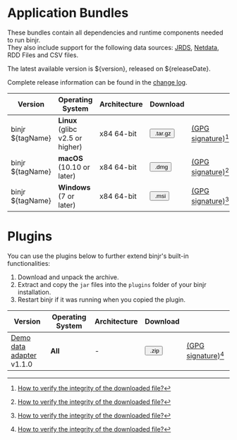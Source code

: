 # Application Bundles

These bundles contain all dependencies and runtime components needed to run binjr.   
They also include support for the following data sources: 
[JRDS](https://github.com/fbacchella/jrds), [Netdata](https://www.netdata.cloud), RDD Files and CSV files.

The latest available version is ${version}, released on ${releaseDate}.  

Complete release information can be found in the [change log](CHANGELOG.md). 

<style>
  .md-typeset button {
    cursor: pointer;
    transition: opacity 250ms;
  }
  .md-typeset button:hover {
    opacity: 0.75;
  }
  .md-typeset button  {
  border-style: solid;
   border-width: 5px;   
    border-radius: 5px;
    padding: 0px 5px 0px 5px;
    margin-bottom: 10px;
    border-color: var(--md-accent-fg-color); 
    display: block;
    color: var(--md-accent-bg-color);
    background-color: var(--md-accent-fg-color);
  }
</style>



|Version     | Operating System       |  Architecture        |  Download  | |
|----------|----------|----------|------|----|
| binjr ${tagName} | **Linux** (glibc v2.5 or higher)| x84 64-bit | [<button ><img alt="" src="../../assets/images/download.svg"> .tar.gz</button>](https://github.com/binjr/binjr/releases/download/${tagName}/binjr-${version}_linux-amd64.tar.gz) | [(GPG signature)](https://github.com/binjr/binjr/releases/download/${tagName}/binjr-${version}_linux-amd64.tar.gz.asc)[^1]  |
| binjr ${tagName} | **macOS** (10.10 or later)| x84 64-bit | [<button ><img alt="" src="../../assets/images/download.svg"> .dmg</button>](https://github.com/binjr/binjr/releases/download/${tagName}/binjr-${version}_mac-x86_64.dmg) | [(GPG signature)](https://github.com/binjr/binjr/releases/download/${tagName}/binjr-${version}_mac-x86_64.dmg.asc)[^1]  |
| binjr ${tagName} | **Windows** (7 or later)| x84 64-bit | [<button><img alt="" src="../../assets/images/download.svg"> .msi</button>](https://github.com/binjr/binjr/releases/download/${tagName}/binjr-${version}_windows-amd64.msi) | [(GPG signature)](https://github.com/binjr/binjr/releases/download/${tagName}/binjr-${version}_windows-amd64.msi.asc)[^1]  |


# Plugins

You can use the plugins below to further extend binjr's built-in functionalities:

1. Download and unpack the archive.
2. Extract and copy the `jar` files into the `plugins` folder of your binjr installation.
3. Restart binjr if it was running when you copied the plugin. 

|Version | Operating System | Architecture | Download |   |
|--------|------------------|--------------|----------|---|
| [Demo data adapter](https://github.com/binjr/binjr-adapter-demo) v1.1.0 | **All** | - | [<button ><img alt="" src="../../assets/images/download.svg"> .zip</button>](https://github.com/binjr/binjr-adapter-demo/releases/download/v1.1.0/binjr-adapter-demo-1.1.0.zip) | [(GPG signature)](https://github.com/binjr/binjr-adapter-demo/releases/download/v1.1.0/binjr-adapter-demo-1.1.0.zip.asc)[^1]  |



[^1]: [How to verify the integrity of the downloaded file?](../../documentation/verify-signature/)